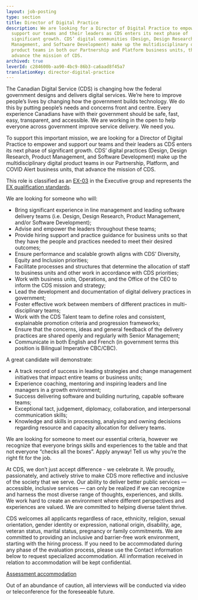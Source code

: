 ```yaml
---
layout: job-posting
type: section
title: Director of Digital Practice
description: We are looking for a Director of Digital Practice to empower and
  support our teams and their leaders as CDS enters its next phase of
  significant growth. CDS’ digital communities (Design, Design Research, Product
  Management, and Software Development) make up the multidisciplinary digital
  product teams in both our Partnership and Platform business units, that
  advance the mission of CDS.
archived: true
leverId: c284600b-aa90-4bc9-86b3-ca6aad8f45a7
translationKey: director-digital-practice
---
```

The Canadian Digital Service (CDS) is changing how the federal government designs and delivers digital services. We’re here to improve people’s lives by changing how the government builds technology. We do this by putting people’s needs and concerns front and centre. Every experience Canadians have with their government should be safe, fast, easy, transparent, and accessible. We are working in the open to help everyone across government improve service delivery. We need you.

To support this important mission, we are looking for a Director of Digital Practice to empower and support our teams and their leaders as CDS enters its next phase of significant growth. CDS’ digital practices (Design, Design Research, Product Management, and Software Development) make up the multidisciplinary digital product teams in our Partnership, Platform, and COVID Alert business units, that advance the mission of CDS. 

This role is classified as an [EX-03](https://www.canada.ca/en/revenue-agency/corporate/careers-cra/information-moved/pay-rates/salary-ranges-1.html) in the Executive group and represents the [EX qualification standards](https://www.canada.ca/en/treasury-board-secretariat/services/staffing/qualification-standards/core.html#ex). 

We are looking for someone who will:

* Bring significant experience in line management and leading software delivery teams (i.e. Design, Design Research, Product Management, and/or Software Development);
* Advise and empower the leaders throughout these teams;
* Provide hiring support and practice guidance for business units so that they have the people and practices needed to meet their desired outcomes;
* Ensure performance and scalable growth aligns with CDS’ Diversity, Equity and Inclusion priorities;
* Facilitate processes and structures that determine the allocation of staff to business units and other work in accordance with CDS priorities;
* Work with business units, Operations, and the Office of the CEO to inform the CDS mission and strategy;
* Lead the development and documentation of digital delivery practices in government;
* Foster effective work between members of different practices in multi-disciplinary teams;
* Work with the CDS Talent team to define roles and consistent, explainable promotion criteria and progression frameworks;
* Ensure that the concerns, ideas and general feedback of the delivery practices are shared openly and regularly with Senior Management;
* Communicate in both English and French (in government terms this position is Bilingual Imperative CBC/CBC).

A great candidate will demonstrate:

* A track record of success in leading strategies and change management initiatives that impact entire teams or business units;
* Experience coaching, mentoring and inspiring leaders and line managers in a growth environment;
* Success delivering software and building nurturing, capable software teams;
* Exceptional tact, judgement, diplomacy, collaboration, and interpersonal communication skills;
* Knowledge and skills in processing, analysing and owning decisions regarding resource and capacity allocation for delivery teams.

We are looking for someone to meet our essential criteria, however we recognize that everyone brings skills and experiences to the table and that not everyone “checks all the boxes”. Apply anyway! Tell us why you’re the right fit for the job.

At CDS, we don’t just accept difference - we celebrate it. We proudly, passionately, and actively strive to make CDS more reflective and inclusive of the society that we serve. Our ability to deliver better public services — accessible, inclusive services — can only be realized if we can recognize and harness the most diverse range of thoughts, experiences, and skills. We work hard to create an environment where different perspectives and experiences are valued. We are committed to helping diverse talent thrive.

CDS welcomes all applicants regardless of race, ethnicity, religion, sexual orientation, gender identity or expression, national origin, disability, age, veteran status, marital status, pregnancy or family commitments. We are committed to providing an inclusive and barrier-free work environment, starting with the hiring process. If you need to be accommodated during any phase of the evaluation process, please use the Contact information below to request specialized accommodation. All information received in relation to accommodation will be kept confidential.

[Assessment accommodation](https://www.canada.ca/en/public-service-commission/services/assessment-accommodation-page.html)

Out of an abundance of caution, all interviews will be conducted via video or teleconference for the foreseeable future.